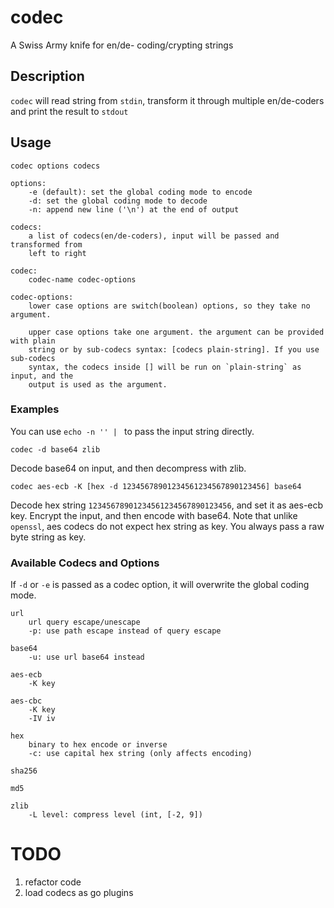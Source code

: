 # codec
A Swiss Army knife for en/de- coding/crypting strings

## Description
`codec` will read string from `stdin`, transform it through multiple en/de-coders
and print the result to `stdout`

## Usage
```
codec options codecs

options:
    -e (default): set the global coding mode to encode
    -d: set the global coding mode to decode
    -n: append new line ('\n') at the end of output

codecs:
    a list of codecs(en/de-coders), input will be passed and transformed from
    left to right

codec:
    codec-name codec-options

codec-options:
    lower case options are switch(boolean) options, so they take no argument.

    upper case options take one argument. the argument can be provided with plain
    string or by sub-codecs syntax: [codecs plain-string]. If you use sub-codecs
    syntax, the codecs inside [] will be run on `plain-string` as input, and the
    output is used as the argument.
```

### Examples
You can use `echo -n '' | ` to pass the input string directly.
```
codec -d base64 zlib
```
Decode base64 on input, and then decompress with zlib.

```
codec aes-ecb -K [hex -d 12345678901234561234567890123456] base64
```
Decode hex string `12345678901234561234567890123456`, and set it as aes-ecb key.
Encrypt the input, and then encode with base64. Note that unlike `openssl`, aes
codecs do not expect hex string as key. You always pass a raw byte string as key.

### Available Codecs and Options
If `-d` or `-e` is passed as a codec option, it will overwrite the global coding
mode.

```
url
    url query escape/unescape
    -p: use path escape instead of query escape

base64
    -u: use url base64 instead

aes-ecb
    -K key

aes-cbc
    -K key
    -IV iv

hex
    binary to hex encode or inverse
    -c: use capital hex string (only affects encoding)

sha256

md5

zlib
    -L level: compress level (int, [-2, 9])
```

# TODO
1. refactor code
2. load codecs as go plugins